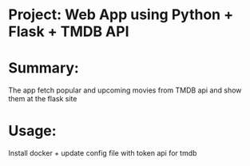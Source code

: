 # Project: Web App using Python + Flask + TMDB API

# Summary:
The app fetch popular and upcoming movies from TMDB api and show them at the flask site

# Usage:
Install docker + update config file with token api for tmdb
